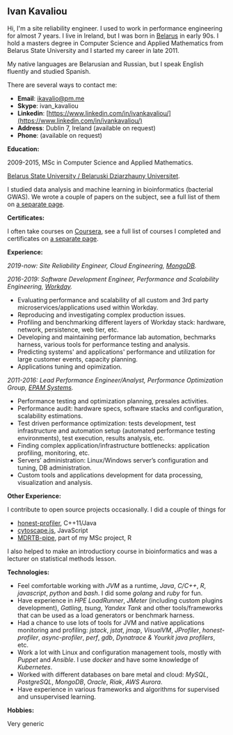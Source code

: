 ## Ivan Kavaliou

Hi, I'm a site reliability engineer. I used to work in performance engineering for almost 7 years. I live in Ireland, but I was born in [Belarus](https://en.wikipedia.org/wiki/Belarus) in early 90s. I hold a masters degree in Computer Science and Applied Mathematics from Belarus State University and I started my career in late 2011. 

My native languages are Belarusian and Russian, but I speak English fluently and studied Spanish.

There are several ways to contact me:
- __Email__: ikavalio@pm.me
- __Skype__: ivan_kavaliou
- __Linkedin__: [https://www.linkedin.com/in/ivankavaliou/](https://www.linkedin.com/in/ivankavaliou/)
- __Address__: Dublin 7, Ireland (available on request)
- __Phone__: (available on request)

__Education:__

2009-2015, MSc in Computer Science and Applied Mathematics.

[Belarus State University / Belaruski Dziarzhauny Universitet](https://bsu.by/).

I studied data analysis and machine learning in bioinformatics (bacterial GWAS). We wrote a couple of papers on the subject, see a full list of them on [a separate page](/pubs).

__Certificates:__

I often take courses on [Coursera](https://www.coursera.org/), see a full list of courses I completed and certificates on [a separate page](/certs).

__Experience:__

_2019-now: Site Reliability Engineer, Cloud Engineering, [MongoDB](https://www.mongodb.com/)._

_2016-2019: Software Development Engineer, Performance and Scalability Engineering, [Workday](https://www.workday.com/)._
- Evaluating performance and scalability of all custom and 3rd party microservices/applications used within Workday.
- Reproducing and investigating complex production issues.
- Profiling and benchmarking different layers of Workday stack: hardware, network, persistence, web tier, etc.
- Developing and maintaining performance lab automation, bechmarks harness, various tools for performance testing and analysis.
- Predicting systems' and applications' performance and utilization for large customer events, capacity planning.
- Applications tuning and opimization.

_2011-2016: Lead Performance Engineer/Analyst, Performance Optimization Group, [EPAM Systems](https://www.epam.com/)._
- Performance testing and optimization planning, presales activities.
- Performance audit: hardware specs, software stacks and configuration, scalability estimations.
- Test driven performance optimization: tests development, test infrastructure and automation setup (automated performance testing environments), test execution, results analysis, etc.
- Finding complex application/infrastructure bottlenecks: application profiling, monitoring, etc.
- Servers’ administration: Linux/Windows server’s configuration and tuning, DB administration.
- Custom tools and applications development for data processing, visualization and analysis.

__Other Experience:__

I contribute to open source projects occasionally. I did a couple of things for
- [honest-profiler](https://github.com/jvm-profiling-tools/honest-profiler), C++11/Java
- [cytoscape.js](https://github.com/ikavalio/cytoscape.js), JavaScript
- [MDRTB-pipe](https://github.com/ikavalio/MDRTB-pipe), part of my MSc project, R

I also helped to make an introductiory course in bioinformatics and was a lecturer on statistical methods lesson. 

__Technologies:__

- Feel comfortable working with _JVM_ as a runtime, _Java_, _C/C++_, _R_, _javascript_, _python_ and _bash_. I did some _golang_ and _ruby_ for fun.
- Have experience in _HPE LoadRunner_, _JMeter_ (including custom plugins development), _Gatling_, _tsung_, _Yandex Tank_ and other tools/frameworks that can be used as a load generators or benchmark harness.
- Had a chance to use lots of tools for JVM and native applications monitoring and profiling: _jstack_, _jstat_, _jmap_, _VisualVM_, _JProfiler_, _honest-profiler_, _async-profiler_, _perf_, _gdb_, _Dynatrace & Yourkit java profilers_, etc.
- Work a lot with Linux and configuration management tools, mostly with _Puppet_ and _Ansible_. I use _docker_ and have some knowledge of _Kubernetes_.
- Worked with different databases on bare metal and cloud: _MySQL_, _PostgreSQL_, _MongoDB_, _Oracle_, _Riak_, _AWS Aurora_.
- Have experience in various frameworks and algorithms for supervised and unsupervised learning. 

__Hobbies:__

Very generic
